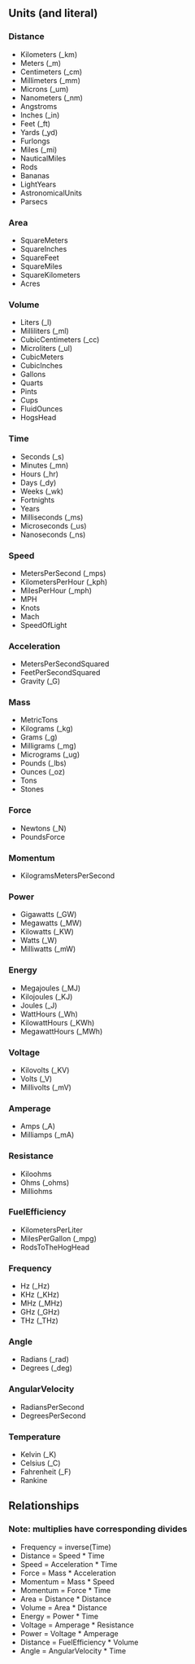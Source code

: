 ## Units (and literal)

### Distance
* Kilometers (_km)
* Meters (_m)
* Centimeters (_cm)
* Millimeters (_mm)
* Microns (_um)
* Nanometers (_nm)
* Angstroms
* Inches (_in)
* Feet (_ft)
* Yards (_yd)
* Furlongs
* Miles (_mi)
* NauticalMiles
* Rods
* Bananas
* LightYears
* AstronomicalUnits
* Parsecs

### Area
* SquareMeters
* SquareInches
* SquareFeet
* SquareMiles
* SquareKilometers
* Acres

### Volume
* Liters (_l)
* Milliliters (_ml)
* CubicCentimeters (_cc)
* Microliters (_ul)
* CubicMeters
* CubicInches
* Gallons
* Quarts
* Pints
* Cups
* FluidOunces
* HogsHead

### Time
* Seconds (_s)
* Minutes (_mn)
* Hours (_hr)
* Days (_dy)
* Weeks (_wk)
* Fortnights
* Years
* Milliseconds (_ms)
* Microseconds (_us)
* Nanoseconds (_ns)

### Speed
* MetersPerSecond (_mps)
* KilometersPerHour (_kph)
* MilesPerHour (_mph)
* MPH
* Knots
* Mach
* SpeedOfLight

### Acceleration
* MetersPerSecondSquared
* FeetPerSecondSquared
* Gravity (_G)

### Mass
* MetricTons
* Kilograms (_kg)
* Grams (_g)
* Milligrams (_mg)
* Micrograms (_ug)
* Pounds (_lbs)
* Ounces (_oz)
* Tons
* Stones

### Force
* Newtons (_N)
* PoundsForce

### Momentum
* KilogramsMetersPerSecond

### Power
* Gigawatts (_GW)
* Megawatts (_MW)
* Kilowatts (_KW)
* Watts (_W)
* Milliwatts (_mW)

### Energy
* Megajoules (_MJ)
* Kilojoules (_KJ)
* Joules (_J)
* WattHours (_Wh)
* KilowattHours (_KWh)
* MegawattHours (_MWh)

### Voltage
* Kilovolts (_KV)
* Volts (_V)
* Millivolts (_mV)

### Amperage
* Amps (_A)
* Milliamps (_mA)

### Resistance
* Kiloohms
* Ohms (_ohms)
* Milliohms

### FuelEfficiency
* KilometersPerLiter
* MilesPerGallon (_mpg)
* RodsToTheHogHead

### Frequency
* Hz (_Hz)
* KHz (_KHz)
* MHz (_MHz)
* GHz (_GHz)
* THz (_THz)

### Angle
* Radians (_rad)
* Degrees (_deg)

### AngularVelocity
* RadiansPerSecond
* DegreesPerSecond

### Temperature
* Kelvin (_K)
* Celsius (_C)
* Fahrenheit (_F)
* Rankine

## Relationships
### Note: multiplies have corresponding divides
* Frequency = inverse(Time)
* Distance = Speed * Time
* Speed = Acceleration * Time
* Force = Mass * Acceleration
* Momentum = Mass * Speed
* Momentum = Force * Time
* Area = Distance * Distance
* Volume = Area * Distance
* Energy = Power * Time
* Voltage = Amperage * Resistance
* Power = Voltage * Amperage
* Distance = FuelEfficiency * Volume
* Angle = AngularVelocity * Time
